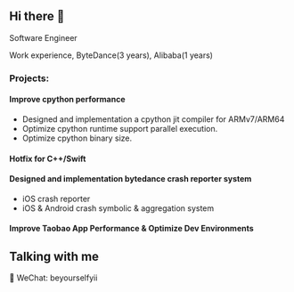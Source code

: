 
## Hi there 👋

Software Engineer 

Work experience, ByteDance(3 years), Alibaba(1 years)

### Projects:
#### Improve cpython performance
- Designed and implementation a cpython jit compiler for ARMv7/ARM64
- Optimize cpython runtime support parallel execution.
- Optimize cpython binary size.

#### Hotfix for C++/Swift

#### Designed and implementation bytedance crash reporter system
- iOS crash reporter
- iOS & Android crash symbolic & aggregation system

#### Improve Taobao App Performance & Optimize Dev Environments



## Talking with me
💬 WeChat: beyourselfyii

